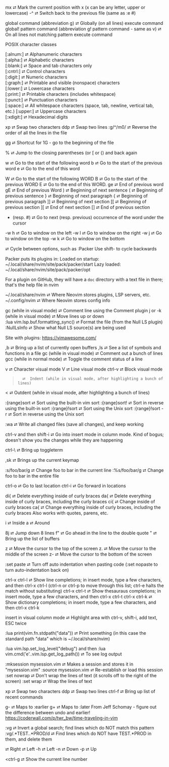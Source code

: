 mx  ⮂  Mark the current position with x (x can be any letter, upper or lowercase)
<ctrl>-^  ⮂  Switch back to the previous file (same as :e #) 

global command (abbreviation g)  ⮂  Globally (on all lines) execute command  
global! pattern command (abbreviation g! pattern command - same as v)  ⮂  On all lines not matching pattern execute command  

POSIX character classes

[:alnum:]  ⮂  Alphanumeric characters                                             
[:alpha:]  ⮂  Alphabetic characters                                               
[:blank:]  ⮂  Space and tab characters only                                       
[:cntrl:]  ⮂  Control characters                                                  
[:digit:]  ⮂  Numeric characters                                                  
[:graph:]  ⮂  Printable and visible (nonspace) characters                         
[:lower:]  ⮂  Lowercase characters                                                
[:print:]  ⮂  Printable characters (includes whitespace)                          
[:punct:]  ⮂  Punctuation characters                                              
[:space:]  ⮂  All whitespace characters (space, tab, newline, vertical tab, etc.) 
[:upper:]  ⮂  Uppercase characters                                                
[:xdigit:] ⮂  Hexadecimal digits                                                  

xp  ⮂  Swap two characters
ddp  ⮂  Swap two lines
:g/^/m0/  ⮂  Reverse the order of all the lines in the file

gg   ⮂  Shortcut for 1G - go to the beginning of the file

%  ⮂  Jump to the closing parentheses (or [ or {) and back again

w   ⮂   Go to the start of the following word
b   ⮂   Go to the start of the previous word
e   ⮂   Go to the end of this word

W   ⮂   Go to the start of the following WORD
B   ⮂   Go to the start of the previous WORD
E   ⮂   Go to the end of this WORD.
ge  ⮂   End of previous word
gE  ⮂   End of previous Word
)   ⮂   Beginning of next sentence
(   ⮂   Beginning of previous sentence
}   ⮂   Beginning of next paragraph
{   ⮂   Beginning of previous paragraph
]]  ⮂   Beginning of next section
[[  ⮂   Beginning of previous section
][  ⮂   End of next section
[]  ⮂   End of previous section

* (resp. #) ⮂  Go to next (resp. previous) occurrence of the word under the cursor

<ctrl>-w h  ⮂  Go to window on the left
<ctrl>-w l  ⮂  Go to window on the right
<ctrl>-w j  ⮂  Go to window on the top
<ctrl>-w k  ⮂  Go to window on the bottom

<tab> <tab> <tab> ⮂  Cycle between options, such as :Packer <tab> <tab> <tab>  Use shift-<tab> to cycle backwards

Packer puts its plugins in: 
Loaded on startup:  ~/.local/share/nvim/site/pack/packer/start
Lazy loaded:        ~/.local/share/nvim/site/pack/packer/opt

For a plugin on GitHub, they will have a `doc` directory with a text file in there; that's the help file in nvim

~/.local/share/nvim  ⮂  Where Neovim stores plugins, LSP servers, etc.
~/.config/nvim       ⮂  Where Neovim stores config info

gc (while in visual mode)                      ⮂  Comment line using the Comment plugin
<shift>j or <shift>-k (while in visual mode)   ⮂  Move lines up or down  
:lua vim.lsp.buf.formatting_sync()             ⮂  Format the file (from the Null LS plugin)
:NullLsInfo                                    ⮂  Show what Null LS source(s) are being used

Site with plugins:
https://vimawesome.com/

,b   ⮂  Bring up a list of currently open buffers
,ls  ⮂  See a list of symbols and functions in a file
gc (while in visual mode)  ⮂  Comment out a bunch of lines
gcc (while in normal mode) ⮂  Toggle the comment status of a line

v       ⮂  Character visual mode
V       ⮂  Line visual mode
ctrl-v  ⮂  Block visual mode

>       ⮂  Indent (while in visual mode, after highlighting a bunch of lines)
<       ⮂  Outdent (while in visual mode, after highlighting a bunch of lines)

:{range}sort       ⮂  Sort using the built-in vim sort
:{range}sort!      ⮂  Sort in reverse using the built-in sort
:{range}!sort      ⮂  Sort using the Unix sort
:{range}!sort -r   ⮂  Sort in reverse using the Unix sort

:wa  ⮂ Write all changed files (save all changes), and keep working

ctrl-v and then shift-i  ⮂  Go into insert mode in column mode. Kind of bogus; doesn't show you the changes while they are happening

ctrl-\  ⮂  Bring up toggleterm

,sk  ⮂   Brings up the current keymap

:s/foo/bar/g   ⮂  Change foo to bar in the current line
:%s/foo/bar/g  ⮂  Change foo to bar in the entire file

ctrl-o   ⮂  Go to last location
ctrl-i   ⮂  Go forward in locations

di{      ⮂  Delete everything inside of curly braces
da{      ⮂  Delete everything inside of curly braces, including the curly braces
ci{      ⮂  Change inside of curly braces
ca{      ⮂  Change everything inside of curly braces, including the curly braces
Also works with quotes, parens, etc.

i        ⮂  Inside
a        ⮂  Around

8j       ⮂  Jump down 8 lines 
f"       ⮂  Go ahead in the line to the double quote 
"        ⮂  Bring up the list of buffers 

z <enter> ⮂  Move the cursor to the top of the screen
z.        ⮂  Move the cursor to the middle of the screen
z-        ⮂  Move the cursor to the bottom of the screen

:set paste  ⮂  Turn off auto indentation when pasting code (:set nopaste to turn auto-indentation back on)  

ctrl-x ctrl-l  ⮂  Show line completions; in insert mode, type a few characters, and then ctrl-x ctrl-l (ctrl-n or ctrl-p to move through this list; ctrl-e halts the match without substituting)
ctrl-x ctrl-t  ⮂  Show thesauraus completions; in insert mode, type a few characters, and then ctrl-x ctrl-t
ctrl-x ctrl-k  ⮂  Show dictionary completions; in insert mode, type a few characters, and then ctrl-x ctrl-k

insert in visual column mode  ⮂  Highlight area with ctrl-v, shift-i, add text, ESC twice

:lua print(vim.fn.stdpath("data"))  ⮂  Print something (in this case the standard path "data" which is ~/.local/share/nvim)

:lua vim.lsp.set_log_level("debug")  and then  :lua vim.cmd('e'..vim.lsp.get_log_path())   ⮂  To see log output

:mksession mysession.vim  ⮂  Makes a session and stores it in "mysession.vim"
:source mysession.vim     ⮂  Re-establish or load this session
:set nowrap               ⮂  Don't wrap the lines of text (it scrolls off to the right of the screen)
:set wrap                 ⮂  Wrap the lines of text

xp                        ⮂  Swap two characters
ddp                       ⮂  Swap two lines
ctrl-f                    ⮂  Bring up list of recent commands

g-  ⮂  Maps to :earlier
g+  ⮂  Maps to :later
From Jeff Schomay - figure out the difference between undo and earlier!
https://coderwall.com/p/twr_bw/time-traveling-in-vim

:vg                  ⮂  Invert a global search; find lines which do NOT match this pattern
:vg/.*TEST..*PROD/d  ⮂  Find lines which do NOT have TEST.*PROD in them, and delete them

<spacebar>     ⮂  Right
<backspace>    ⮂  Left
<ctrl>-h       ⮂  Left
<ctrl>-n       ⮂  Down
<ctrl>-p       ⮂  Up

<ctrl-g        ⮂  Show the current line number